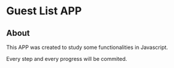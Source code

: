 # Guest List APP

## About

This APP was created to study some functionalities in Javascript.

Every step and every progress will be commited.



 
